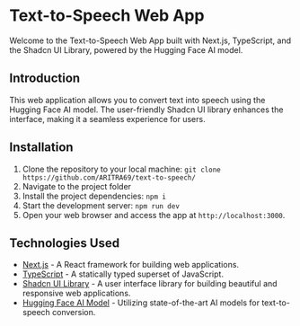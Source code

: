 # Text-to-Speech Web App

Welcome to the Text-to-Speech Web App built with Next.js, TypeScript, and the Shadcn UI Library, powered by the Hugging Face AI model.

## Introduction

This web application allows you to convert text into speech using the Hugging Face AI model. The user-friendly Shadcn UI library enhances the interface, making it a seamless experience for users.

## Installation

1. Clone the repository to your local machine:
 `git clone https://github.com/ARITRA69/text-to-speech/`   
2. Navigate to the project folder
3. Install the project dependencies: `npm i`
4. Start the development server: `npm run dev`
5. Open your web browser and access the app at `http://localhost:3000`.

## Technologies Used

- [Next.js](https://nextjs.org/) - A React framework for building web applications.
- [TypeScript](https://www.typescriptlang.org/) - A statically typed superset of JavaScript.
- [Shadcn UI Library](https://ui.shadcn.com/) - A user interface library for building beautiful and responsive web applications.
- [Hugging Face AI Model](https://huggingface.co/) - Utilizing state-of-the-art AI models for text-to-speech conversion.


